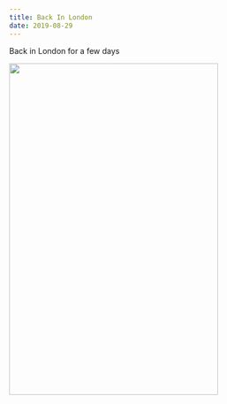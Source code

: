 ```yaml
---
title: Back In London
date: 2019-08-29
---
```


<p>Back in London for a few days </p>
<img src="https://JoshNicholas.micro.blog/uploads/2019/decf732643.jpg" width="378" height="600" alt="" />